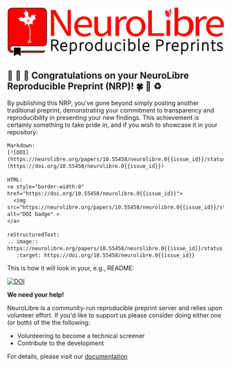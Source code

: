 ![](https://github.com/neurolibre/brand/blob/main/png/neurolibre_main.png?raw=true)

## 🌰 🌱 🌺 Congratulations on your NeuroLibre Reproducible Preprint (NRP)! 🍀 🚀 ♻️ 

By publishing this NRP, you've gone beyond simply posting another traditional preprint, demonstrating your commitment to transparency and reproducibility in presenting your new findings.  This achievement is certainly something to take pride in, and if you wish to showcase it in your repository:

```
Markdown:
[![DOI](https://neurolibre.org/papers/10.55458/neurolibre.0{{issue_id}}/status.svg)](https://doi.org/10.55458/neurolibre.0{{issue_id}})

HTML:
<a style="border-width:0" href="https://doi.org/10.55458/neurolibre.0{{issue_id}}">
  <img src="https://neurolibre.org/papers/10.55458/neurolibre.0{{issue_id}}/status.svg" alt="DOI badge" >
</a>

reStructuredText:
.. image:: https://neurolibre.org/papers/10.55458/neurolibre.0{{issue_id}}/status.svg
   :target: https://doi.org/10.55458/neurolibre.0{{issue_id}}
```
This is how it will look in your, e.g., README:

[![DOI](https://neurolibre.org/papers/10.55458/neurolibre.0{{issue_id}}/status.svg)](https://doi.org/10.55458/neurolibre.0{{issue_id}})

**We need your help!**

NeuroLibre is a community-run reproducible preprint server and relies upon volunteer effort. If you'd like to support us please consider doing either one (or both) of the the following:

- Volunteering to become a technical screener
- Contribute to the development

For details, please visit our [documentation](https://docs.neurolibre.org)
